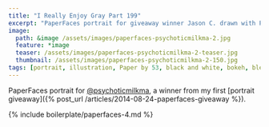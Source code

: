 ```yaml
---
title: "I Really Enjoy Gray Part 199"
excerpt: "PaperFaces portrait for giveaway winner Jason C. drawn with Paper by 53 on an iPad."
image: 
  path: &image /assets/images/paperfaces-psychoticmilkma-2.jpg 
  feature: *image
  teaser: /assets/images/paperfaces-psychoticmilkma-2-teaser.jpg
  thumbnail: /assets/images/paperfaces-psychoticmilkma-2-150.jpg
tags: [portrait, illustration, Paper by 53, black and white, bokeh, blend]
---
```


PaperFaces portrait for [@psychoticmilkma](http://twitter.com/psychoticmilkma), a winner from my first [portrait giveaway]({% post_url /articles/2014-08-24-paperfaces-giveaway %}).

{% include boilerplate/paperfaces-4.md %}
